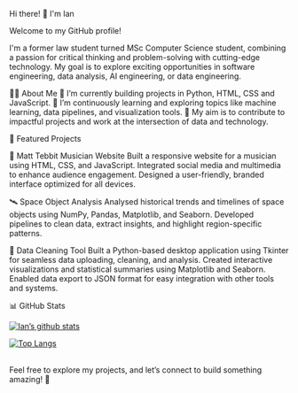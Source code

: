 Hi there! 👋 I'm Ian

Welcome to my GitHub profile!

I'm a former law student turned MSc Computer Science student, combining a passion for critical thinking and problem-solving with cutting-edge technology. My goal is to explore exciting opportunities in software engineering, data analysis, AI engineering, or data engineering.

🧑‍💻 About Me
🔭 I’m currently building projects in Python, HTML, CSS and JavaScript.
🌱 I’m continuously learning and exploring topics like machine learning, data pipelines, and visualization tools.
🎯 My aim is to contribute to impactful projects and work at the intersection of data and technology.

🌟 Featured Projects

🎵 Matt Tebbit Musician Website
Built a responsive website for a musician using HTML, CSS, and JavaScript.
Integrated social media and multimedia to enhance audience engagement.
Designed a user-friendly, branded interface optimized for all devices.

🛰️ Space Object Analysis
Analysed historical trends and timelines of space objects using NumPy, Pandas, Matplotlib, and Seaborn.
Developed pipelines to clean data, extract insights, and highlight region-specific patterns.

🧹 Data Cleaning Tool
Built a Python-based desktop application using Tkinter for seamless data uploading, cleaning, and analysis.
Created interactive visualizations and statistical summaries using Matplotlib and Seaborn.
Enabled data export to JSON format for easy integration with other tools and systems.

📊 GitHub Stats

[![Ian’s github stats](https://github-readme-stats.vercel.app/api?username=iswoody2)](https://github.com/iswoody2)

[![Top Langs](https://github-readme-stats.vercel.app/api/top-langs/?username=iswoody2&layout=compact)](https://github.com/iswoody)

<br>
Feel free to explore my projects, and let’s connect to build something amazing! 🚀

